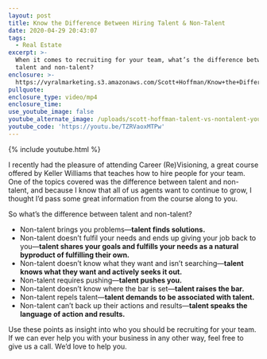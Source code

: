 ```yaml
---
layout: post
title: Know the Difference Between Hiring Talent & Non-Talent
date: 2020-04-29 20:43:07
tags:
  - Real Estate
excerpt: >-
  When it comes to recruiting for your team, what’s the difference between
  talent and non-talent?
enclosure: >-
  https://vyralmarketing.s3.amazonaws.com/Scott+Hoffman/Know+the+Difference+Between+Hiring+Talent+%26+Non-Talent.mp4
pullquote:
enclosure_type: video/mp4
enclosure_time:
use_youtube_image: false
youtube_alternate_image: /uploads/scott-hoffman-talent-vs-nontalent-youtube.jpg
youtube_code: 'https://youtu.be/TZRVaoxMTPw'
---
```


{% include youtube.html %}

I recently had the pleasure of attending Career (Re)Visioning, a great course offered by Keller Williams that teaches how to hire people for your team. One of the topics covered was the difference between talent and non-talent, and because I know that all of us agents want to continue to grow, I thought I’d pass some great information from the course along to you.

So what’s the difference between talent and non-talent?&nbsp;

* Non-talent brings you problems—**talent finds solutions.**
* Non-talent doesn’t fulfil your needs and ends up giving your job back to you—**talent shares your goals and fulfills your needs as a natural byproduct of fulfilling their own.**
* Non-talent doesn’t know what they want and isn’t searching—**talent knows what they want and actively seeks it out.**
* Non-talent requires pushing—**talent pushes you.**
* Non-talent doesn’t know where the bar is set—**talent raises the bar.**
* Non-talent repels talent—**talent demands to be associated with talent.**
* Non-talent can’t back up their actions and results—**talent speaks the language of action and results.**

Use these points as insight into who you should be recruiting for your team. If we can ever help you with your business in any other way, feel free to give us a call. We’d love to help you.